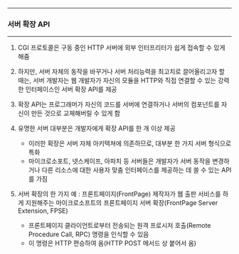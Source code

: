 -----
### 서버 확장 API
-----
1. CGI 프로토콜은 구동 중인 HTTP 서버에 외부 인터프리터가 쉽게 접속할 수 있게 해줌
2. 하지만, 서버 자체의 동작을 바꾸거나 서버 처리능력을 최고치로 끌어올리고자 할 때는, 서버 개발자는 웹 개발자가 자신의 모듈을 HTTP와 직접 연결할 수 있는 강력한 인터페이스인 서버 확장 API를 제공
3. 확장 API는 프로그래머가 자신의 코드를 서버에 연결하거나 서버의 컴포넌트를 자신이 만든 것으로 교체해버릴 수 있게 함
4. 유명한 서버 대부분은 개발자에게 확장 API를 한 개 이상 제공
   - 이러한 확장은 서버 자체 아키텍쳐에 의존하므로, 대부분 한 가지 서버 형식으로 특화
   - 마이크로소포트, 넷스케이프, 아파치 등 서버들은 개발자가 서버 동작을 변경하거나 다른 리소스에 대한 사용자 맞춤 인터페이스를 제공하는 데 쓸 수 있는 API를 가짐

5. 서버 확장의 한 가지 예 : 프론트페이지(FrontPage) 제작자가 웹 출판 서비스를 하게 지원해주는 마이크로소프트의 프론트페이지 서버 확장(FrontPage Server Extension, FPSE)
   - 프론트페이지 클라이언트로부터 전송되는 원격 프로시저 호출(Remote Procedure Call, RPC) 명령을 인식할 수 있음
   - 이 명령은 HTTP 편승하여 옴(HTTP POST 메서드 상 붙어서 옴)
   
